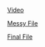 [Video](https://www.youtube.com/watch?v=TN3Whnwe_A0&ab_channel=MoxieInfernape)

[Messy File](file:///C:/Users/blake/OneDrive/Desktop/University%20of%20Delaware/Spring%202021/CISC%20367/Project%20Folder/upgraded-octo-memory/Midterm%20Project/Midterm/messyMidtermFile.html)

[Final File](file:///C:/Users/blake/OneDrive/Desktop/University%20of%20Delaware/Spring%202021/CISC%20367/Project%20Folder/upgraded-octo-memory/Midterm%20Project/Midterm/finalMidtermFile.html)

